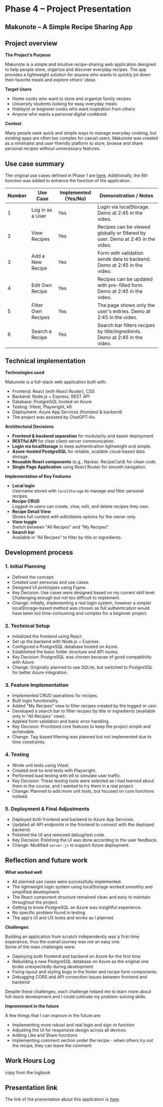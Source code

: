 # Phase 4 – Project Presentation


## Makunote – A Simple Recipe Sharing App


## Project overview

**The Project’s Purpose**

Makunote is a simple and intuitive recipe-sharing web application designed to help people store, organize and discover everyday recipes. The app provides a lightweight solution for anyone who wants to quickly jot down their favorite meals and explore others’ ideas.

**Target Users**
- Home cooks who want to store and organize family recipes
- University students looking for easy everyday meals
- Hobbyist or beginner cooks who want inspiration from others
- Anyone who wants a personal digital cookbook

**Context**

Many people seek quick and simple ways to manage everyday cooking, but existing apps are often too complex for casual users. Makunote was created as a minimalist and user-friendly platform to store, browse and share personal recipes without unnecessary features.

## Use case summary
The original use cases defined in Phase 1 are <a href="https://github.com/rinawasabi/advanced-web-dev/blob/main/Final_Project/Project_phase_1.md#2-use-cases-and-user-flows" target="_blank">here</a>. Additionally, the 6th function was added to enhance the function of the application.


| Number | Use Case               | Implemented (Yes/No) | Demonstration / Notes                          |
|--------|------------------------|-----------------------|------------------------------------------------|
| 1      | Log in as a User       | Yes                   | Login via localStorage. Demo at 2:45 in the video. |
| 2      | View Recipes           | Yes                   | Recipes can be viewed globally or filtered by user. Demo at 2:45 in the video.    |
| 3      | Add a New Recipe       | Yes                   | Form with validation sends data to backend. Demo at 2:45 in the video. | 
| 4      | Edit Own Recipe        | Yes                   | Recipes can be updated with pre-filled form. Demo at 2:45 in the video. |
| 5      | Filter Own Recipes     | Yes                   | The page shows only the user's entries. Demo at 2:45 in the video. |
| 6      | Search a Recipe        | Yes                   | Search bar filters recipes by title/ingredients. Demo at 2:45 in the video. |



## Technical implementation

**Technologies used**

Makunote is a full-stack web application built with:
- Frontend: React (with React Router), CSS
- Backend: Node.js + Express, REST API
- Database: PostgreSQL hosted on Azure
- Testing: Vitest, Playwright, k6
- Deployment: Azure App Services (frontend & backend)
- The project was assisted by ChatGPT-4o.

**Architectural Decisions**
- **Frontend & backend separation** for modularity and easier deployment.
- **RESTful API** for clear client-server communication.
- **Login via localStorage** to keep authentication lightweight and simple.
- **Azure-hosted PostgreSQL** for reliable, scalable cloud-based data storage.
- **Reusable React components** (e.g., Navbar, RecipeCard) for clean code.
- **Single Page Application** using React Router for smooth navigation.


 **Implementation of Key Features**

- **Local login**  
  Username stored with `localStorage` to manage and filter personal recipes.
- **Recipe CRUD**  
  Logged-in users can create, view, edit, and delete recipes they own.
- **Recipe Detail View**  
  Shows full content with edit/delete options for the owner only.
- **View toggle**  
  Switch between "All Recipes" and "My Recipes".
- **Search bar**  
  Available in "All Recipes" to filter by title or ingredients.


## Development process
### 1. Initial Planning
- Defined the concept.
- Created user personas and use cases.
- Designed UI prototypes using Figma.
- Key Decision: Use cases were designed based on my current skill level. Challenging enough but not too difficult to implement.
- Change: Initially, implementing a real login system, however a simpler localStorage-based method was chosen as full authentication would have been too time-consuming and complex for a beginner project.

### 2. Technical Setup
- Initialized the frontend using React.
- Set up the backend with Node.js + Express.
- Configured a PostgreSQL database hosted on Azure.
- Established the basic folder structure and API routes.
- Key Decision: PostgreSQL was chosen because of good compatibility with Azure.
- Change: Originally planned to use SQLite, but switched to PostgreSQL for better Azure integration.

  
### 3. Feature Implementation
- Implemented CRUD operations for recipes.
- Built login functionality.
- Added "My Recipes" view to filter recipes created by the logged-in user.
- Developed a search bar to filter recipes by title or ingredients (available only in "All Recipes" view).
- Applied form validation and basic error handling.
- Key Decision: Prioritized core features to keep the project simple and achievable.
- Change: Tag-based filtering was planned but not implemented due to time constraints.

### 4. Testing
- Wrote unit tests using Vitest.
- Created end-to-end tests with Playwright.
- Performed load testing with k6 to simulate user traffic.
- Key Decision: These testing tools were selected as I had learned about them in the course, and I wanted to try them in a real project.
- Change: Planned to add more unit tests, but focused on core functions instead.

### 5. Deployment & Final Adjustments
- Deployed both frontend and backend to Azure App Services.
- Updated all API endpoints in the frontend to connect with the deployed backend.
- Polished the UI and removed debug/test code.
- Key Decision: Polishing the UI was done according to the user feedback.
- Change: Modified `server.js` to support Azure deployment.


## Reflection and future work

**What worked well**
- All planned use cases were successfully implemented.
- The lightweight login system using localStorage worked smoothly and simplified development.
- The React component structure remained clean and easy to maintain throughout the project.
- Getting to know PostgreSQL on Azure was insightful experience.
- No specific problem found in testing.
- The app's UI and UX looks and works as I planned.

**Challenges**

Building an application from scratch independently was a first-time experience, thus the overall journey was not an easy one.  
Some of the main challenges were:
- Deploying both frontend and backend on Azure for the first time
- Rebuilding a new PostgreSQL database on Azure as the original one broke unexpectedly during development
- Fixing layout and styling bugs in the footer and recipe form components
- Debugging CORS and API connection issues between frontend and backend

Despite these challenges, each challenge helped me to learn more about full-stack development and I could cultivate my problem-solving skills.


**Improvement in the future**

A few things that I can improve in the future are:
- Implementing more robust and real login and sign-in function
- Adjusting the UI for responsive design across all devices
- Adding Like and Share functions
- Implementing comment section under the recipe - when others try out the recipe, they can leave the comment


## Work Hours Log
copy from the logbook



## Presentation link
The link of the presentation about this application is [here]().
